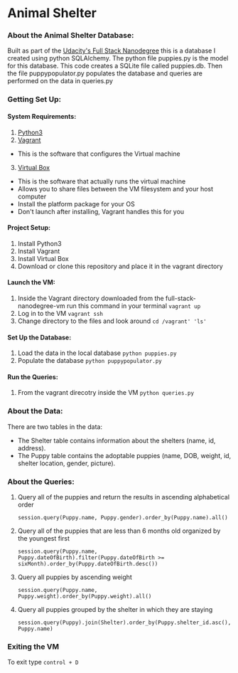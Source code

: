 # Animal Shelter

### About the Animal Shelter Database:
Built as part of the [Udacity's Full Stack Nanodegree](https://classroom.udacity.com/nanodegrees/nd004/parts/8d3e23e1-9ab6-47eb-b4f3-d5dc7ef27bf0/modules/bc51d967-cb21-46f4-90ea-caf73439dc59/lessons/262a84d7-86dc-487d-98f9-648aa7ca5a0f/concepts/079be127-2d22-4c62-91a8-aa031e760eb0) this is a database I created using python SQLAlchemy. The python file puppies.py is the model for this database. This code  creates a SQLite file called puppies.db. Then the file puppypopulator.py populates the database and queries are performed on the data in queries.py

### Getting Set Up:

#### System Requirements:
1. [Python3](https://www.python.org/)
2. [Vagrant](https://www.vagrantup.com/)
  * This is the software that configures the Virtual machine
3. [Virtual Box](https://www.virtualbox.org/)
  * This is the software that actually runs the virtual machine
  * Allows you to share files between the VM filesystem and your host computer
  * Install the platform package for your OS
  * Don't launch after installing, Vagrant handles this for you

#### Project Setup:
1. Install Python3 
2. Install Vagrant
3. Install Virtual Box
4. Download or clone this repository and place it in the vagrant directory

#### Launch the VM:
1. Inside the Vagrant directory downloaded from the full-stack-nanodegree-vm run this command in your terminal
   `vagrant up`
2. Log in to the VM 
   `vagrant ssh`
3. Change directory to the files and look around
   `cd /vagrant' 'ls' `
   
#### Set Up the Database:
1. Load the data in the local database
   `python puppies.py`
2. Populate the database
   `python puppypopulator.py `
  
#### Run the Queries:
1. From the vagrant direcotry inside the VM
   `python queries.py`

### About the Data:
There are two tables in the data:
* The Shelter table contains information about the shelters (name, id, address).
* The Puppy table contains the adoptable puppies (name, DOB, weight, id, shelter location, gender, picture).

### About the Queries:
1. Query all of the puppies and return the results in ascending alphabetical order
   ```
   session.query(Puppy.name, Puppy.gender).order_by(Puppy.name).all()
   ```
2. Query all of the puppies that are less than 6 months old organized by the youngest first
   ```
   session.query(Puppy.name, Puppy.dateOfBirth).filter(Puppy.dateOfBirth >= sixMonth).order_by(Puppy.dateOfBirth.desc())
   ``` 
3. Query all puppies by ascending weight
   ```
   session.query(Puppy.name, Puppy.weight).order_by(Puppy.weight).all()
   ```
4. Query all puppies grouped by the shelter in which they are staying
   ```
   session.query(Puppy).join(Shelter).order_by(Puppy.shelter_id.asc(), Puppy.name)
   ```

### Exiting the VM
To exit type `control + D`

